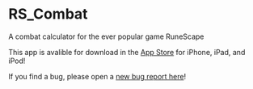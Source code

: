 # RS_Combat
A combat calculator for the ever popular game RuneScape

This app is avalible for download in the [App Store](https://itunes.apple.com/us/app/rs-combat-calculator/id903097034?ls=1&mt=8) for iPhone, iPad, and iPod!

If you find a bug, please open a [new bug report here](https://github.com/eebean2/RS_Combat/issues/new)!
